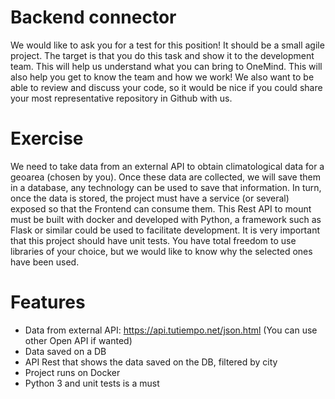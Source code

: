 
# Backend connector
We would like to ask you for a test for this position! It should be a small agile project.
The target is that you do this task and show it to the development team. This will help us understand what you can bring to OneMind. This will also help you get to know the team and how we work!
We also want to be able to review and discuss your code, so it would be nice if you could share your most representative repository in Github with us.

# Exercise
We need to take data from an external API to obtain climatological data for a geoarea (chosen by you). Once these data are collected, we will save them in a database, any technology can be used to save that information. In turn, once the data is stored, the project must have a service (or several) exposed so that the Frontend can consume them. This Rest API to mount must be built with docker and developed with Python, a framework such as Flask or similar could be used to facilitate development.
It is very important that this project should have unit tests. You have total freedom to use libraries of your choice, but we would like to know why the selected ones have been used.

# Features
* Data from external API: https://api.tutiempo.net/json.html (You can use other Open API if wanted)
* Data saved on a DB
* API Rest that shows the data saved on the DB, filtered by city
* Project runs on Docker
* Python 3 and unit tests is a must
